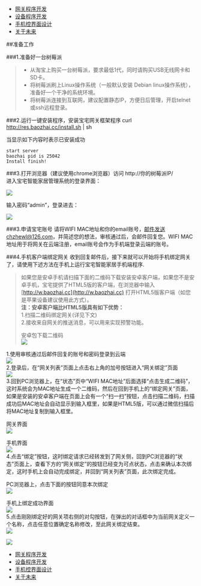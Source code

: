 * [网关程序开发](<01.md>)  
* [设备程序开发](<02.md>)  
* [手机控界面设计](<03.md>)   
* [关于未来](<04.md>) 

##准备工作

###1.准备好一台树莓派
>* 从淘宝上购买一台树莓派，要求最低1代，同时请购买USB无线网卡和SD卡。
>* 将树莓派刷上Linux操作系统（一般默认安装 Debian linux操作系统），准备好一个干净的系统环境。
>* 将树莓派连接到互联网，建议配置静态IP，方便日后管理，开启telnet或ssh远程登录。

###2.运行一键安装程序，安装宝宅网关框架程序
	curl http://res.baozhai.cc/install.sh | sh

当显示如下内容时表示已安装成功  

	start server  
	baozhai pid is 25042  
	Install finish!  

###3.打开浏览器（建议使用chrome浏览器）访问 http://你的树莓派IP/   
进入宝宅智能家居管理系统的登录界面：

![](images/22.png)

输入密码“admin”，登录进去：

![](images/23.png)

###3.申请宝宅账号
请将WIFI MAC地址和你的email账号，邮件发送chzhewl@126.com，并简述您的想法，审核通过后，会邮件回复您。WIFI MAC地址用于将网关在云端注册，email账号会作为手机端登录云端的账号。

###4.手机客户端绑定网关
收到回复邮件后，接下来就可以开始将手机绑定网关了，请使用下述方法在手机上运行宝宅智能家居手机端程序.
>如果您是安卓手机请扫描下面的二维码下载安装安卓客户端，如果您不是安卓手机，宝宅提供了HTML5版的客户端，在浏览器中输入[http://w.baozhai.cc](http://w.baozhai.cc) 打开HTML5版客户端（如您是苹果设备建议使用此方式）。   
>__注：安卓客户端比HTML5版具有如下优势：__  
>1.扫描二维码绑定网关(详见下文)   
>2.接收来自网关的推送消息，可以用来实现预警功能。
>   
>安卓包下载二维码    
>![](images/25.png)

1.使用审核通过后邮件回复的账号和密码登录到云端  
![](images/26.png)  
2.登录后，在“网关列表”页面上点击右上角的加号按钮进入“网关绑定”页面  
![](images/28.png)   
3.回到PC浏览器上，在“状态”页中“WIFI MAC地址”后面选择“点击生成二维码”，这时系统会为MAC地址生成一个二维码，然后在回到手机上的“绑定网关”页面，如果是安装的安卓客户端在页面上会有一个“扫一扫”按钮，点击扫描二维码，扫描成功后MAC地址会自动显示到输入框里，如果是HTML5版，可以通过微信扫描后将MAC地址复制到输入框里。

网关界面  
![](images/33.png) 

手机界面    
![](images/29.png)  
4.点击“绑定”按钮，这时绑定请求已经转发到了网关侧，回到PC浏览器的“状态”页面上，查看下方的“网关绑定”的按钮已经变为可点状态，点击来确认本次绑定，这时手机上会自动完成绑定，并回到“网关列表”页面，此次绑定完成。

PC浏览器上，点击下面的按钮同意本次绑定  
![](images/27.png)  

手机上绑定成功界面  
![](images/30.png)  
5.点击刚刚绑定好的网关项右侧的对勾按钮，在弹出的对话框中为当前网关定义一个名称，点击任意位置确定名称修改，至此网关绑定结束。  
![](images/31.png)  


![](images/32.png)

* [网关程序开发](<01.md>)  
* [设备程序开发](<02.md>)  
* [手机控界面设计](<03.md>)   
* [关于未来](<04.md>) 